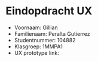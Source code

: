 # Eindopdracht UX

- Voornaam: Gillian
- Familienaam: Peralta Gutierrez
- Studentnummer: 104882
- Klasgroep: 1MMPA1
- UX prototype link: 